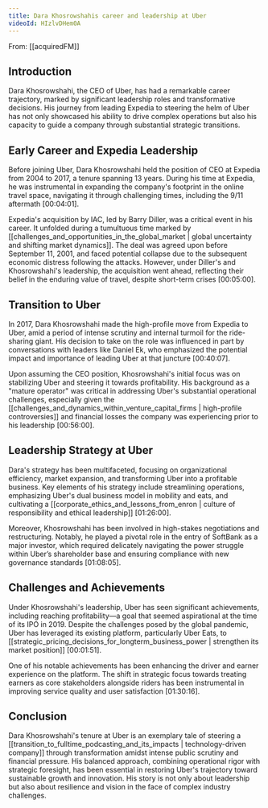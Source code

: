 ```yaml
---
title: Dara Khosrowshahis career and leadership at Uber
videoId: HIzlvDHem0A
---
```


From: [[acquiredFM]] <br/> 
## Introduction
Dara Khosrowshahi, the CEO of Uber, has had a remarkable career trajectory, marked by significant leadership roles and transformative decisions. His journey from leading Expedia to steering the helm of Uber has not only showcased his ability to drive complex operations but also his capacity to guide a company through substantial strategic transitions.

## Early Career and Expedia Leadership
Before joining Uber, Dara Khosrowshahi held the position of CEO at Expedia from 2004 to 2017, a tenure spanning 13 years. During his time at Expedia, he was instrumental in expanding the company's footprint in the online travel space, navigating it through challenging times, including the 9/11 aftermath <a class="yt-timestamp" data-t="00:04:01">[00:04:01]</a>.

Expedia's acquisition by IAC, led by Barry Diller, was a critical event in his career. It unfolded during a tumultuous time marked by [[challenges_and_opportunities_in_the_global_market | global uncertainty and shifting market dynamics]]. The deal was agreed upon before September 11, 2001, and faced potential collapse due to the subsequent economic distress following the attacks. However, under Diller's and Khosrowshahi's leadership, the acquisition went ahead, reflecting their belief in the enduring value of travel, despite short-term crises <a class="yt-timestamp" data-t="00:05:00">[00:05:00]</a>.

## Transition to Uber
In 2017, Dara Khosrowshahi made the high-profile move from Expedia to Uber, amid a period of intense scrutiny and internal turmoil for the ride-sharing giant. His decision to take on the role was influenced in part by conversations with leaders like Daniel Ek, who emphasized the potential impact and importance of leading Uber at that juncture <a class="yt-timestamp" data-t="00:40:07">[00:40:07]</a>.

Upon assuming the CEO position, Khosrowshahi's initial focus was on stabilizing Uber and steering it towards profitability. His background as a "mature operator" was critical in addressing Uber's substantial operational challenges, especially given the [[challenges_and_dynamics_within_venture_capital_firms | high-profile controversies]] and financial losses the company was experiencing prior to his leadership <a class="yt-timestamp" data-t="00:56:00">[00:56:00]</a>.

## Leadership Strategy at Uber
Dara's strategy has been multifaceted, focusing on organizational efficiency, market expansion, and transforming Uber into a profitable business. Key elements of his strategy include streamlining operations, emphasizing Uber's dual business model in mobility and eats, and cultivating a [[corporate_ethics_and_lessons_from_enron | culture of responsibility and ethical leadership]] <a class="yt-timestamp" data-t="01:26:00">[01:26:00]</a>.

Moreover, Khosrowshahi has been involved in high-stakes negotiations and restructuring. Notably, he played a pivotal role in the entry of SoftBank as a major investor, which required delicately navigating the power struggle within Uber’s shareholder base and ensuring compliance with new governance standards <a class="yt-timestamp" data-t="01:08:05">[01:08:05]</a>.

## Challenges and Achievements
Under Khosrowshahi's leadership, Uber has seen significant achievements, including reaching profitability—a goal that seemed aspirational at the time of its IPO in 2019. Despite the challenges posed by the global pandemic, Uber has leveraged its existing platform, particularly Uber Eats, to [[strategic_pricing_decisions_for_longterm_business_power | strengthen its market position]] <a class="yt-timestamp" data-t="00:01:51">[00:01:51]</a>.

One of his notable achievements has been enhancing the driver and earner experience on the platform. The shift in strategic focus towards treating earners as core stakeholders alongside riders has been instrumental in improving service quality and user satisfaction <a class="yt-timestamp" data-t="01:30:16">[01:30:16]</a>.

## Conclusion
Dara Khosrowshahi's tenure at Uber is an exemplary tale of steering a [[transition_to_fulltime_podcasting_and_its_impacts | technology-driven company]] through transformation amidst intense public scrutiny and financial pressure. His balanced approach, combining operational rigor with strategic foresight, has been essential in restoring Uber's trajectory toward sustainable growth and innovation. His story is not only about leadership but also about resilience and vision in the face of complex industry challenges.